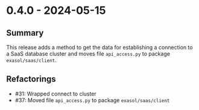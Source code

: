 # 0.4.0 - 2024-05-15

## Summary

This release adds a method to get the data for establishing a connection to a SaaS database cluster and moves file `api_access.py` to package `exasol/saas/client`.

## Refactorings

* #31: Wrapped connect to cluster
* #37: Moved file `api_access.py` to package `exasol/saas/client`